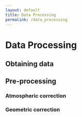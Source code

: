 ```yaml
---
layout: default
title: Data Processing
permalink: /data_processing
---
```


# Data Processing

## Obtaining data

## Pre-processing
### Atmospheric correction 
### Geometric correction